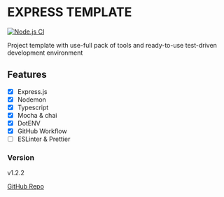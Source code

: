 # EXPRESS TEMPLATE
[![Node.js CI](https://github.com/MateoDi9z/express-template/actions/workflows/node.js.yml/badge.svg?branch=master)](https://github.com/MateoDi9z/express-template/actions/workflows/node.js.yml)

Project template with use-full pack of tools and ready-to-use test-driven development environment

## Features
- [x] Express.js
- [x] Nodemon
- [x] Typescript
- [x] Mocha & chai
- [x] DotENV
- [x] GitHub Workflow
- [ ] ESLinter & Prettier

### Version
v1.2.2

[GitHub Repo](https://github.com/MateoDi9z/express-template)
